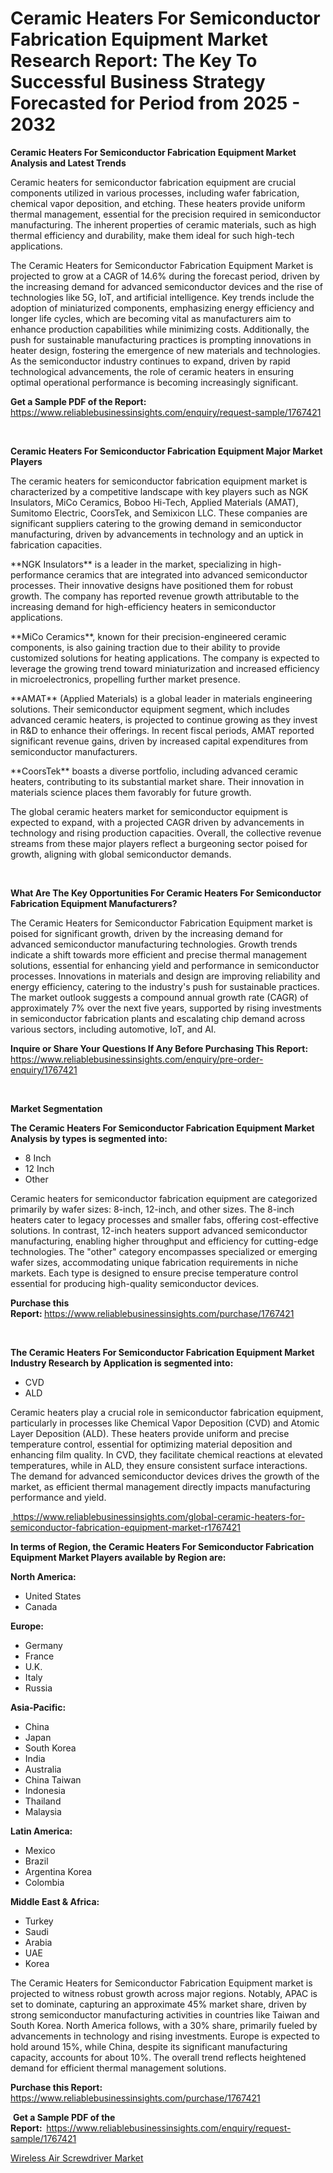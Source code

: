 <p><h1>Ceramic Heaters For Semiconductor Fabrication Equipment Market Research Report: The Key To Successful Business Strategy Forecasted for Period from 2025 - 2032</h1></p><p><strong>Ceramic Heaters For Semiconductor Fabrication Equipment Market Analysis and Latest Trends</strong></p>
<p><p>Ceramic heaters for semiconductor fabrication equipment are crucial components utilized in various processes, including wafer fabrication, chemical vapor deposition, and etching. These heaters provide uniform thermal management, essential for the precision required in semiconductor manufacturing. The inherent properties of ceramic materials, such as high thermal efficiency and durability, make them ideal for such high-tech applications.</p><p>The Ceramic Heaters for Semiconductor Fabrication Equipment Market is projected to grow at a CAGR of 14.6% during the forecast period, driven by the increasing demand for advanced semiconductor devices and the rise of technologies like 5G, IoT, and artificial intelligence. Key trends include the adoption of miniaturized components, emphasizing energy efficiency and longer life cycles, which are becoming vital as manufacturers aim to enhance production capabilities while minimizing costs. Additionally, the push for sustainable manufacturing practices is prompting innovations in heater design, fostering the emergence of new materials and technologies. As the semiconductor industry continues to expand, driven by rapid technological advancements, the role of ceramic heaters in ensuring optimal operational performance is becoming increasingly significant.</p></p>
<p><strong>Get a Sample PDF of the Report:&nbsp;</strong> <a href="https://www.reliablebusinessinsights.com/enquiry/request-sample/1767421?utm_campaign=3057&utm_medium=2&utm_source=Github&utm_content=ia&utm_term=11042025&utm_id=ceramic-heaters-for-semiconductor-fabrication-equipment">https://www.reliablebusinessinsights.com/enquiry/request-sample/1767421</a></p>
<p>&nbsp;</p>
<p><strong>Ceramic Heaters For Semiconductor Fabrication Equipment Major Market Players</strong></p>
<p><p>The ceramic heaters for semiconductor fabrication equipment market is characterized by a competitive landscape with key players such as NGK Insulators, MiCo Ceramics, Boboo Hi-Tech, Applied Materials (AMAT), Sumitomo Electric, CoorsTek, and Semixicon LLC. These companies are significant suppliers catering to the growing demand in semiconductor manufacturing, driven by advancements in technology and an uptick in fabrication capacities.</p><p>**NGK Insulators** is a leader in the market, specializing in high-performance ceramics that are integrated into advanced semiconductor processes. Their innovative designs have positioned them for robust growth. The company has reported revenue growth attributable to the increasing demand for high-efficiency heaters in semiconductor applications.</p><p>**MiCo Ceramics**, known for their precision-engineered ceramic components, is also gaining traction due to their ability to provide customized solutions for heating applications. The company is expected to leverage the growing trend toward miniaturization and increased efficiency in microelectronics, propelling further market presence.</p><p>**AMAT** (Applied Materials) is a global leader in materials engineering solutions. Their semiconductor equipment segment, which includes advanced ceramic heaters, is projected to continue growing as they invest in R&D to enhance their offerings. In recent fiscal periods, AMAT reported significant revenue gains, driven by increased capital expenditures from semiconductor manufacturers.</p><p>**CoorsTek** boasts a diverse portfolio, including advanced ceramic heaters, contributing to its substantial market share. Their innovation in materials science places them favorably for future growth.</p><p>The global ceramic heaters market for semiconductor equipment is expected to expand, with a projected CAGR driven by advancements in technology and rising production capacities. Overall, the collective revenue streams from these major players reflect a burgeoning sector poised for growth, aligning with global semiconductor demands.</p></p>
<p>&nbsp;</p>
<p><strong>What Are The Key Opportunities For Ceramic Heaters For Semiconductor Fabrication Equipment Manufacturers?</strong></p>
<p><p>The Ceramic Heaters for Semiconductor Fabrication Equipment market is poised for significant growth, driven by the increasing demand for advanced semiconductor manufacturing technologies. Growth trends indicate a shift towards more efficient and precise thermal management solutions, essential for enhancing yield and performance in semiconductor processes. Innovations in materials and design are improving reliability and energy efficiency, catering to the industry's push for sustainable practices. The market outlook suggests a compound annual growth rate (CAGR) of approximately 7% over the next five years, supported by rising investments in semiconductor fabrication plants and escalating chip demand across various sectors, including automotive, IoT, and AI.</p></p>
<p><strong>Inquire or Share Your Questions If Any Before Purchasing This Report:</strong> <a href="https://www.reliablebusinessinsights.com/enquiry/pre-order-enquiry/1767421?utm_campaign=3057&utm_medium=2&utm_source=Github&utm_content=ia&utm_term=11042025&utm_id=ceramic-heaters-for-semiconductor-fabrication-equipment">https://www.reliablebusinessinsights.com/enquiry/pre-order-enquiry/1767421</a></p>
<p>&nbsp;</p>
<p><strong>Market Segmentation</strong></p>
<p><strong>The Ceramic Heaters For Semiconductor Fabrication Equipment Market Analysis by types is segmented into:</strong></p>
<p><ul><li>8 Inch</li><li>12 Inch</li><li>Other</li></ul></p>
<p><p>Ceramic heaters for semiconductor fabrication equipment are categorized primarily by wafer sizes: 8-inch, 12-inch, and other sizes. The 8-inch heaters cater to legacy processes and smaller fabs, offering cost-effective solutions. In contrast, 12-inch heaters support advanced semiconductor manufacturing, enabling higher throughput and efficiency for cutting-edge technologies. The "other" category encompasses specialized or emerging wafer sizes, accommodating unique fabrication requirements in niche markets. Each type is designed to ensure precise temperature control essential for producing high-quality semiconductor devices.</p></p>
<p><strong>Purchase this Report:&nbsp;</strong><a href="https://www.reliablebusinessinsights.com/purchase/1767421?utm_campaign=3057&utm_medium=2&utm_source=Github&utm_content=ia&utm_term=11042025&utm_id=ceramic-heaters-for-semiconductor-fabrication-equipment">https://www.reliablebusinessinsights.com/purchase/1767421</a></p>
<p>&nbsp;</p>
<p><strong>The Ceramic Heaters For Semiconductor Fabrication Equipment Market Industry Research by Application is segmented into:</strong></p>
<p><ul><li>CVD</li><li>ALD</li></ul></p>
<p><p>Ceramic heaters play a crucial role in semiconductor fabrication equipment, particularly in processes like Chemical Vapor Deposition (CVD) and Atomic Layer Deposition (ALD). These heaters provide uniform and precise temperature control, essential for optimizing material deposition and enhancing film quality. In CVD, they facilitate chemical reactions at elevated temperatures, while in ALD, they ensure consistent surface interactions. The demand for advanced semiconductor devices drives the growth of the market, as efficient thermal management directly impacts manufacturing performance and yield.</p></p>
<p><a href="https://www.reliablebusinessinsights.com/global-ceramic-heaters-for-semiconductor-fabrication-equipment-market-r1767421?utm_campaign=3057&utm_medium=2&utm_source=Github&utm_content=ia&utm_term=11042025&utm_id=ceramic-heaters-for-semiconductor-fabrication-equipment">&nbsp;https://www.reliablebusinessinsights.com/global-ceramic-heaters-for-semiconductor-fabrication-equipment-market-r1767421</a></p>
<p><strong>In terms of Region, the Ceramic Heaters For Semiconductor Fabrication Equipment Market Players available by Region are:</strong></p>
<p>
    <p> <strong> North America: </strong>
        <ul>
            <li>United States</li>
            <li>Canada</li>
        </ul>
        </p> 
    <p> <strong> Europe: </strong>
        <ul>
            <li>Germany</li>
            <li>France</li>
            <li>U.K.</li>
            <li>Italy</li>
            <li>Russia</li>
        </ul>
        </p> 
    <p> <strong> Asia-Pacific: </strong>
        <ul>
            <li>China</li>
            <li>Japan</li>
            <li>South Korea</li>
            <li>India</li>
            <li>Australia</li>
            <li>China Taiwan</li>
            <li>Indonesia</li>
            <li>Thailand</li>
            <li>Malaysia</li>
        </ul>
        </p> 
    <p> <strong> Latin America: </strong>
        <ul>
            <li>Mexico</li>
            <li>Brazil</li>
            <li>Argentina Korea</li>
            <li>Colombia</li>
        </ul>
        </p> 
    <p> <strong> Middle East & Africa: </strong>
        <ul>
            <li>Turkey</li>
            <li>Saudi</li>
            <li>Arabia</li>
            <li>UAE</li>
            <li>Korea</li>
        </ul>
    </p>
    </p>
<p><p>The Ceramic Heaters for Semiconductor Fabrication Equipment market is projected to witness robust growth across major regions. Notably, APAC is set to dominate, capturing an approximate 45% market share, driven by strong semiconductor manufacturing activities in countries like Taiwan and South Korea. North America follows, with a 30% share, primarily fueled by advancements in technology and rising investments. Europe is expected to hold around 15%, while China, despite its significant manufacturing capacity, accounts for about 10%. The overall trend reflects heightened demand for efficient thermal management solutions.</p></p>
<p><strong>Purchase this Report: </strong><a href="https://www.reliablebusinessinsights.com/purchase/1767421?utm_campaign=3057&utm_medium=2&utm_source=Github&utm_content=ia&utm_term=11042025&utm_id=ceramic-heaters-for-semiconductor-fabrication-equipment">https://www.reliablebusinessinsights.com/purchase/1767421</a></p>
<p>&nbsp;<strong>Get a Sample PDF of the Report:&nbsp;&nbsp;</strong><a href="https://www.reliablebusinessinsights.com/enquiry/request-sample/1767421?utm_campaign=3057&utm_medium=2&utm_source=Github&utm_content=ia&utm_term=11042025&utm_id=ceramic-heaters-for-semiconductor-fabrication-equipment">https://www.reliablebusinessinsights.com/enquiry/request-sample/1767421</a></p>
<p><strong></strong></p>
<p><p><a href="https://github.com/sungbruington660/Market-Research-Report-List-1/blob/main/wireless-air-screwdriver-market.md?utm_campaign=3057&utm_medium=2&utm_source=Github&utm_content=ia&utm_term=11042025&utm_id=ceramic-heaters-for-semiconductor-fabrication-equipment">Wireless Air Screwdriver Market</a></p></p>